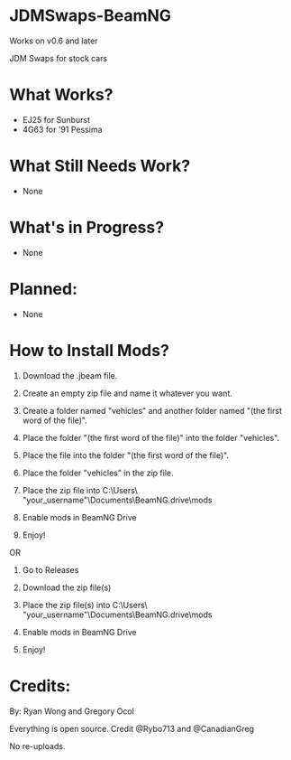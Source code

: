 # JDMSwaps-BeamNG
Works on v0.6 and later

JDM Swaps for stock cars

# What Works?
- EJ25 for Sunburst
- 4G63 for '91 Pessima

# What Still Needs Work?
- None

# What's in Progress?
- None

# Planned:
- None 

# How to Install Mods?
1. Download the .jbeam file.

2. Create an empty zip file and name it whatever you want.

3. Create a folder named "vehicles" and another folder named "(the first word of the file)".

4. Place the folder "(the first word of the file)" into the folder "vehicles".

5. Place the file into the folder "(the first word of the file)".

6. Place the folder "vehicles" in the zip file.

7. Place the zip file into C:\Users\ "your_username"\Documents\BeamNG.drive\mods

8. Enable mods in BeamNG Drive

9. Enjoy!

OR

1. Go to Releases

2. Download the zip file(s)

3. Place the zip file(s) into C:\Users\ "your_username"\Documents\BeamNG.drive\mods

4. Enable mods in BeamNG Drive

5. Enjoy!

# Credits:
By: Ryan Wong and Gregory Ocol

Everything is open source. Credit @Rybo713 and @CanadianGreg

No re-uploads.
